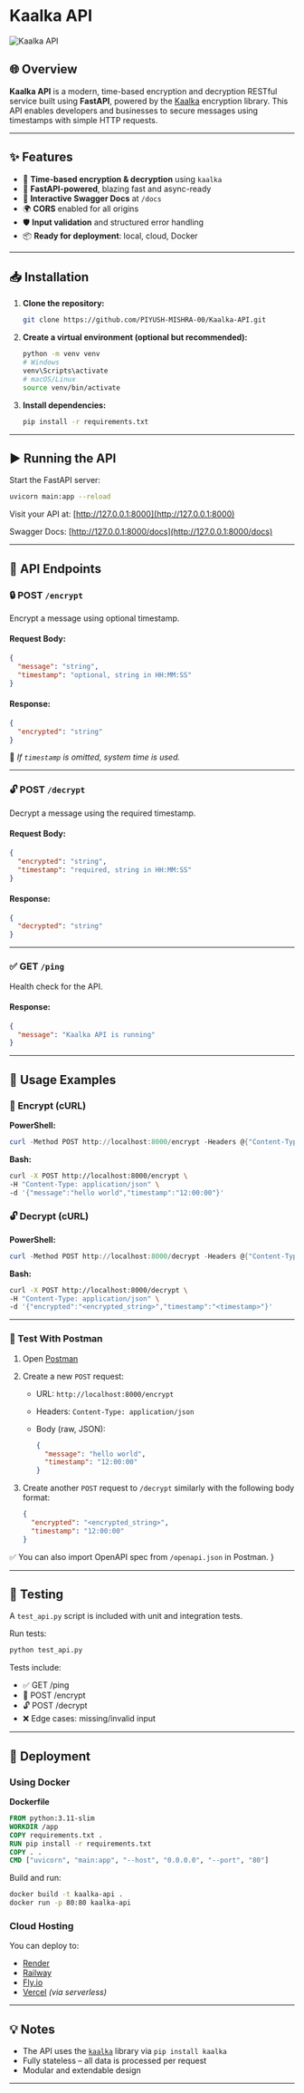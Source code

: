 # Kaalka API

![Kaalka API](https://img.shields.io/badge/Kaalka-API-blue?style=for-the-badge\&logo=fastapi)

## 🌐 Overview

**Kaalka API** is a modern, time-based encryption and decryption RESTful service built using **FastAPI**, powered by the [Kaalka](https://pypi.org/project/kaalka/) encryption library. This API enables developers and businesses to secure messages using timestamps with simple HTTP requests.

---

## ✨ Features

* 🔐 **Time-based encryption & decryption** using `kaalka`
* 🚀 **FastAPI-powered**, blazing fast and async-ready
* 📄 **Interactive Swagger Docs** at `/docs`
* 🌍 **CORS** enabled for all origins
* 🛡️ **Input validation** and structured error handling
* 📦 **Ready for deployment**: local, cloud, Docker

---

## 📥 Installation

1. **Clone the repository:**

   ```bash
   git clone https://github.com/PIYUSH-MISHRA-00/Kaalka-API.git
   ```

2. **Create a virtual environment (optional but recommended):**

   ```bash
   python -m venv venv
   # Windows
   venv\Scripts\activate
   # macOS/Linux
   source venv/bin/activate
   ```

3. **Install dependencies:**

   ```bash
   pip install -r requirements.txt
   ```

---

## ▶️ Running the API

Start the FastAPI server:

```bash
uvicorn main:app --reload
```

Visit your API at: [http://127.0.0.1:8000](http://127.0.0.1:8000)

Swagger Docs: [http://127.0.0.1:8000/docs](http://127.0.0.1:8000/docs)

---

## 🧩 API Endpoints

### 🔒 POST `/encrypt`

Encrypt a message using optional timestamp.

#### Request Body:

```json
{
  "message": "string",
  "timestamp": "optional, string in HH:MM:SS"
}
```

#### Response:

```json
{
  "encrypted": "string"
}
```

📌 *If `timestamp` is omitted, system time is used.*

---

### 🔓 POST `/decrypt`

Decrypt a message using the required timestamp.

#### Request Body:

```json
{
  "encrypted": "string",
  "timestamp": "required, string in HH:MM:SS"
}
```

#### Response:

```json
{
  "decrypted": "string"
}
```

---

### ✅ GET `/ping`

Health check for the API.

#### Response:

```json
{
  "message": "Kaalka API is running"
}
```

---

## 🔁 Usage Examples

### 🔐 Encrypt (cURL)

**PowerShell:**

```powershell
curl -Method POST http://localhost:8000/encrypt -Headers @{"Content-Type" = "application/json"} -Body '{"message": "hello world", "timestamp": "12:00:00"}'
```

**Bash:**

```bash
curl -X POST http://localhost:8000/encrypt \
-H "Content-Type: application/json" \
-d '{"message":"hello world","timestamp":"12:00:00"}'
```

### 🔓 Decrypt (cURL)

**PowerShell:**

```powershell
curl -Method POST http://localhost:8000/decrypt -Headers @{"Content-Type" = "application/json"} -Body '{"encrypted": "<encrypted_string>", "timestamp": "<timestamp>"}'
```

**Bash:**

```bash
curl -X POST http://localhost:8000/decrypt \
-H "Content-Type: application/json" \
-d '{"encrypted":"<encrypted_string>","timestamp":"<timestamp>"}'
```

---

### 🧪 Test With Postman

1. Open [Postman](https://www.postman.com/)
2. Create a new `POST` request:

   * URL: `http://localhost:8000/encrypt`
   * Headers: `Content-Type: application/json`
   * Body (raw, JSON):

     ```json
     {
       "message": "hello world",
       "timestamp": "12:00:00"
     }
     ```
3. Create another `POST` request to `/decrypt` similarly with the following body format:

     ```json
     {
       "encrypted": "<encrypted_string>",
       "timestamp": "12:00:00"
     }
     ```

✅ You can also import OpenAPI spec from `/openapi.json` in Postman.
     }

---

## 🧪 Testing

A `test_api.py` script is included with unit and integration tests.

Run tests:

```bash
python test_api.py
```

Tests include:

* ✅ GET /ping
* 🔐 POST /encrypt
* 🔓 POST /decrypt
* ❌ Edge cases: missing/invalid input

---

## 🚢 Deployment

### Using Docker

**Dockerfile**

```dockerfile
FROM python:3.11-slim
WORKDIR /app
COPY requirements.txt .
RUN pip install -r requirements.txt
COPY . .
CMD ["uvicorn", "main:app", "--host", "0.0.0.0", "--port", "80"]
```

Build and run:

```bash
docker build -t kaalka-api .
docker run -p 80:80 kaalka-api
```

### Cloud Hosting

You can deploy to:

* [Render](https://render.com/)
* [Railway](https://railway.app/)
* [Fly.io](https://fly.io/)
* [Vercel](https://vercel.com/) *(via serverless)*

---

## 💡 Notes

* The API uses the [`kaalka`](https://pypi.org/project/kaalka/) library via `pip install kaalka`
* Fully stateless – all data is processed per request
* Modular and extendable design

---
